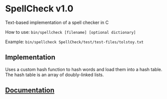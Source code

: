 # SpellCheck v1.0
Text-based implementation of a spell checker in C

How to use: ```bin/spellcheck [filename] [optional dictionary]```

Example: ```bin/spellcheck SpellCheck/test/test-files/tolstoy.txt```

## Implementation

Uses a custom hash function to hash words and load them into a hash table. The hash table is an array of doubly-linked lists.

## [Documentation](https://excalibur487.github.io/SpellCheck/doc/html/index.html)

